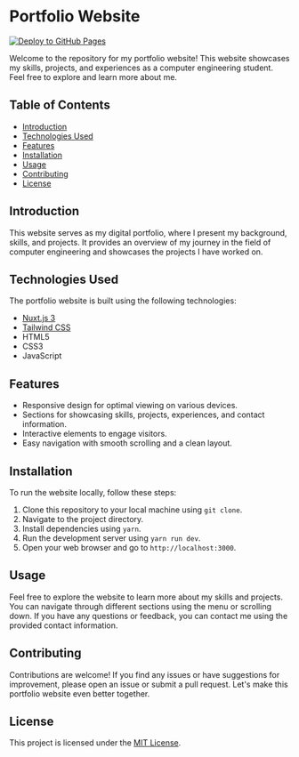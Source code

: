 # Portfolio Website

[![Deploy to GitHub Pages](https://github.com/cherifad/cherifad.github.io/actions/workflows/nuxtjs.yml/badge.svg)](https://github.com/cherifad/cherifad.github.io/actions/workflows/nuxtjs.yml)

Welcome to the repository for my portfolio website! This website showcases my skills, projects, and experiences as a computer engineering student. Feel free to explore and learn more about me.

## Table of Contents

- [Introduction](#introduction)
- [Technologies Used](#technologies-used)
- [Features](#features)
- [Installation](#installation)
- [Usage](#usage)
- [Contributing](#contributing)
- [License](#license)

## Introduction

This website serves as my digital portfolio, where I present my background, skills, and projects. It provides an overview of my journey in the field of computer engineering and showcases the projects I have worked on.

## Technologies Used

The portfolio website is built using the following technologies:

- [Nuxt.js 3](https://nuxtjs.org/)
- [Tailwind CSS](https://tailwindcss.com/)
- HTML5
- CSS3
- JavaScript

## Features

- Responsive design for optimal viewing on various devices.
- Sections for showcasing skills, projects, experiences, and contact information.
- Interactive elements to engage visitors.
- Easy navigation with smooth scrolling and a clean layout.

## Installation

To run the website locally, follow these steps:

1. Clone this repository to your local machine using `git clone`.
2. Navigate to the project directory.
3. Install dependencies using `yarn`.
4. Run the development server using `yarn run dev`.
5. Open your web browser and go to `http://localhost:3000`.


## Usage

Feel free to explore the website to learn more about my skills and projects. You can navigate through different sections using the menu or scrolling down. If you have any questions or feedback, you can contact me using the provided contact information.

## Contributing

Contributions are welcome! If you find any issues or have suggestions for improvement, please open an issue or submit a pull request. Let's make this portfolio website even better together.

## License

This project is licensed under the [MIT License](LICENSE).

